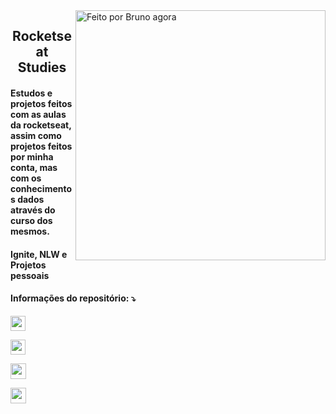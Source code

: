 <img src="https://raw.githubusercontent.com/MicaelliMedeiros/micaellimedeiros/master/image/computer-illustration.png" min-width="400px" max-width="400px" width="400px" align="right" alt="Feito por Bruno agora">

<h2 align="center"> 
  Rocketseat Studies
 
</h2>

<h4 align="left">
  Estudos e projetos feitos com as aulas da rocketseat, assim como projetos feitos por minha conta, mas com os conhecimentos dados através do curso dos mesmos. 
</h4>

<h4 align="left">
  Ignite, NLW e Projetos pessoais
</h4>

<p align="left">

<h4 align="left">
    Informações do repositório: ⤵️
</h4>

<p align="left">
  <a href="https://github.com/brunossaless/ROCKETSEAT_Studies" alt="RepoSize">

  <img height=24he src="https://img.shields.io/github/repo-size/brunossaless/ROCKETSEAT_Studies" /> </a>

  <a href="#" alt="Languagens">

  <img height=24he src="https://img.shields.io/github/languages/count/brunossaless/ROCKETSEAT_Studies" /> </a>

  <a href="#" alt="Fork">

  <img height=25he src="https://img.shields.io/github/stars/brunossaless/ROCKETSEAT_Studies?style=social" /> </a>

  <a href="#" alt="Watch">

  <img height=25he src="https://img.shields.io/github/watchers/brunossaless/ROCKETSEAT_Studies?style=social" /> 

  </a>

</p>
